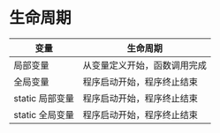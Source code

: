 # 生命周期

| 变量            | 生命周期                     |
|-----------------|------------------------------|
| 局部变量        | 从变量定义开始，函数调用完成 |
| 全局变量        | 程序启动开始，程序终止结束   |
| static 局部变量 | 程序启动开始，程序终止结束   |
| static 全局变量 | 程序启动开始，程序终止结束   |
